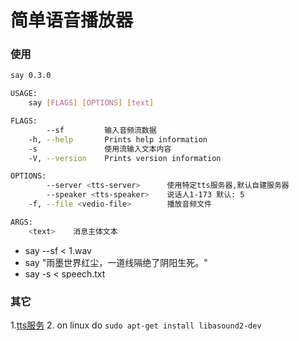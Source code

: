 # 简单语音播放器

### 使用
```bash
say 0.3.0

USAGE:
    say [FLAGS] [OPTIONS] [text]

FLAGS:
        --sf         输入音频流数据
    -h, --help       Prints help information
    -s               使用流输入文本内容
    -V, --version    Prints version information

OPTIONS:
        --server <tts-server>      使用特定tts服务器,默认自建服务器
        --speaker <tts-speaker>    说话人1-173 默认: 5
    -f, --file <vedio-file>        播放音频文件

ARGS:
    <text>    消息主体文本
```
- say --sf < 1.wav
- say "雨墨世界红尘，一道线隔绝了阴阳生死。"
- say -s < speech.txt

### 其它

1.[tts服务](https://git.yumolab.cn:8088/ai-go/tts-serve2)
2. on linux do `sudo apt-get install libasound2-dev` 


